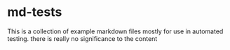 # md-tests
This is a collection of example markdown files mostly for use in automated testing.
there is really no significance to the content
